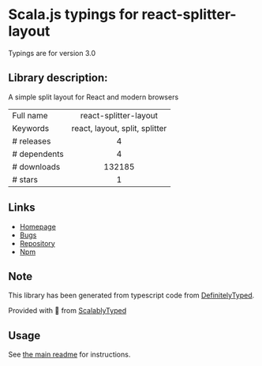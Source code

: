 
# Scala.js typings for react-splitter-layout

Typings are for version 3.0

## Library description:
A simple split layout for React and modern browsers

|                    |                 |
| ------------------ | :-------------: |
| Full name          | react-splitter-layout |
| Keywords           | react, layout, split, splitter |
| # releases         | 4 |
| # dependents       | 4 |
| # downloads        | 132185 |
| # stars            | 1 |

## Links
- [Homepage](https://github.com/zesik/react-splitter-layout#readme)
- [Bugs](https://github.com/zesik/react-splitter-layout/issues)
- [Repository](https://github.com/zesik/react-splitter-layout)
- [Npm](https://www.npmjs.com/package/react-splitter-layout)
    


## Note
This library has been generated from typescript code from [DefinitelyTyped](https://definitelytyped.org).

Provided with :purple_heart: from [ScalablyTyped](https://github.com/oyvindberg/ScalablyTyped)

## Usage
See [the main readme](../../readme.md) for instructions.


